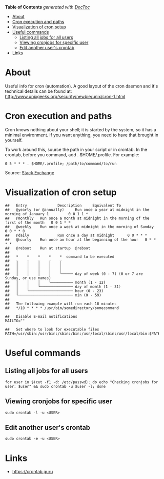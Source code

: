 <!-- START doctoc generated TOC please keep comment here to allow auto update -->
<!-- DON'T EDIT THIS SECTION, INSTEAD RE-RUN doctoc TO UPDATE -->
**Table of Contents**  *generated with [DocToc](https://github.com/thlorenz/doctoc)*

- [About](#about)
- [Cron execution and paths](#cron-execution-and-paths)
- [Visualization of cron setup](#visualization-of-cron-setup)
- [Useful commands](#useful-commands)
  - [Listing all jobs for all users](#listing-all-jobs-for-all-users)
  - [Viewing cronjobs for specific user](#viewing-cronjobs-for-specific-user)
  - [Edit another user's crontab](#edit-another-users-crontab)
- [Links](#links)

<!-- END doctoc generated TOC please keep comment here to allow auto update -->

# About

Useful info for cron (automation). A good layout of the cron daemon and it's technical details can be found at: http://www.unixgeeks.org/security/newbie/unix/cron-1.html

# Cron execution and paths

Cron knows nothing about your shell; it is started by the system, so it has a minimal environment. If you want anything, you need to have that brought in yourself.

To work around this, source the path in your script or in crontab. In the crontab, before you command, add . $HOME/.profile. For example:
```
0 5 * * * . $HOME/.profile; /path/to/command/to/run
```

Source: [Stack Exchange](http://unix.stackexchange.com/questions/27289/how-can-i-run-a-cron-command-with-existing-environmental-variables)

# Visualization of cron setup

```
##   Entry              Description     Equivalent To
##   @yearly (or @annually)     Run once a year at midnight in the morning of January 1         0 0 1 1 *
##   @monthly   Run once a month at midnight in the morning of the first of the month   0 0 1 * *
##   @weekly    Run once a week at midnight in the morning of Sunday    0 0 * * 0
##   @daily             Run once a day at midnight      0 0 * * *
##   @hourly    Run once an hour at the beginning of the hour   0 * * * *
##   @reboot    Run at startup  @reboot
##   
##   *    *    *    *    *  command to be executed
##   ┬    ┬    ┬    ┬    ┬
##   │    │    │    │    │
##   │    │    │    │    │
##   │    │    │    │    └───── day of week (0 - 7) (0 or 7 are Sunday, or use names)
##   │    │    │    └────────── month (1 - 12)
##   │    │    └─────────────── day of month (1 - 31)
##   │    └──────────────────── hour (0 - 23)
##   └───────────────────────── min (0 - 59)
##     
##   The following example will run each 10 minutes
##   */10 * * * * /usr/bin/somedirectory/somecommand

##   Disable E-mail notifications
MAILTO=""

##   Set where to look for executable files
PATH=/usr/sbin:/usr/bin:/sbin:/bin:/usr/local/sbin:/usr/local/bin:$PATH
```

# Useful commands

## Listing all jobs for all users

```
for user in $(cut -f1 -d: /etc/passwd); do echo "Checking cronjobs for user: $user" && sudo crontab -u $user -l; done
```

## Viewing cronjobs for specific user

```
sudo crontab -l -u <USER>
```

## Edit another user's crontab
```
sudo crontab -e -u <USER>
```

# Links

* https://crontab.guru

